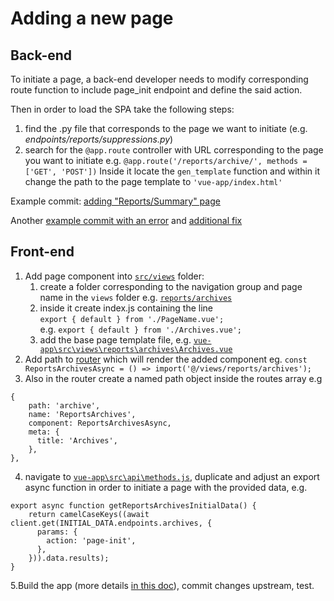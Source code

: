 # Adding a new page



## Back-end

To initiate a page, a back-end developer needs to modify corresponding route function to include page_init endpoint and define the said action.

Then in order to load the SPA take the following steps:

1. find the .py file that corresponds to the page we want to initiate (e.g.  _endpoints/reports/suppressions.py_)
2. search for the `@app.route` controller with URL corresponding to the page you want to initiate e.g. `@app.route('/reports/archive/', methods = ['GET', 'POST'])`  Inside it locate the `gen_template` function and within it change the path to the page template to `'vue-app/index.html'`

Example commit: [adding "Reports/Summary" page](https://github.com/smtp2go/smtp2go/commit/a0146f4caf259be3a60ce0fc7f122ce602fc9f42)

Another [example commit with an error](https://github.com/smtp2go/smtp2go/commit/3dd7c3313e3f85dfeabc0fb36477687fa4cb98b3) and [additional fix](https://github.com/smtp2go/smtp2go/commit/33e46a623c2fae3c417ba07a2fc6546aee376e38)

## Front-end

1. Add page component into [`src/views`](../src/views/) folder:
    1. create a folder corresponding to the navigation group and page name in the `views` folder e.g. [`reports/archives`](../src/views/reports/archives/)
    2. inside it create index.js containing the line   
    `export { default } from './PageName.vue';`  
    e.g. `export { default } from './Archives.vue';`
    3. add the base page template file, e.g. [`vue-app\src\views\reports\archives\Archives.vue`](..\src\views\reports\archives\Archives.vue)
2. Add path to [router](..\src\router\index.js) which will render the added component  eg. `const ReportsArchivesAsync = () => import('@/views/reports/archives');`
3. Also in the router create a named path object inside the routes array e.g  
```
{
    path: 'archive',
    name: 'ReportsArchives',
    component: ReportsArchivesAsync,
    meta: {
      title: 'Archives',
    },
},
```
4. navigate to [`vue-app\src\api\methods.js`](..\src\api\methods.js),  duplicate and adjust an export async function in order to initiate a page with the provided data, e.g.
```
export async function getReportsArchivesInitialData() {
    return camelCaseKeys((await client.get(INITIAL_DATA.endpoints.archives, {
      params: {
        action: 'page-init',
      },
    })).data.results);
}
```
5.Build the app (more details [in this doc](Development.md)), commit changes upstream, test.
